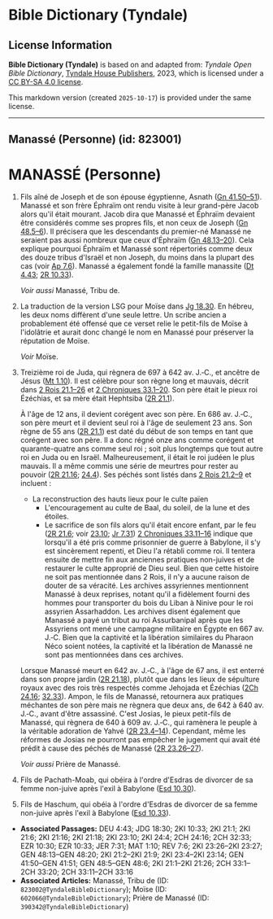 # Bible Dictionary (Tyndale)

## License Information

**Bible Dictionary (Tyndale)** is based on and adapted from: _Tyndale Open Bible Dictionary_, [Tyndale House Publishers](https://tyndaleopenresources.com/), 2023, which is licensed under a [CC BY-SA 4.0 license](https://creativecommons.org/licenses/by-sa/4.0/legalcode.en).

This markdown version (created `2025-10-17`) is provided under the same license.



--------------------------------

## Manassé (Personne) (id: 823001)

MANASSÉ (Personne)
==================

1. Fils aîné de Joseph et de son épouse égyptienne, Asnath ([Gn 41\.50–51](https://ref.ly/Gen41:50-Gen41:51)). Manassé et son frère Éphraïm ont rendu visite à leur grand\-père Jacob alors qu'il était mourant. Jacob dira que Manassé et Éphraïm devaient être considérés comme ses propres fils, et non ceux de Joseph ([Gn 48\.5–6](https://ref.ly/Gen48:5-Gen48:6)). Il précisera que les descendants du premier\-né Manassé ne seraient pas aussi nombreux que ceux d'Éphraïm ([Gn 48\.13–20](https://ref.ly/Gen48:13-Gen48:20)). Cela explique pourquoi Éphraïm et Manassé sont répertoriés comme deux des douze tribus d'Israël et non Joseph, du moins dans la plupart des cas (voir [Ap 7\.6](https://ref.ly/Rev7:6)). Manassé a également fondé la famille manassite ([Dt 4\.43](https://ref.ly/Deut4:43); [2R 10\.33](https://ref.ly/2Kgs10:33)).

    *Voir aussi* Manassé, Tribu de.

2. La traduction de la version LSG pour Moïse dans [Jg 18\.30](https://ref.ly/Judg18:30). En hébreu, les deux noms diffèrent d'une seule lettre. Un scribe ancien a probablement été offensé que ce verset relie le petit\-fils de Moïse à l'idolâtrie et aurait donc changé le nom en Manassé pour préserver la réputation de Moïse.

    *Voir* Moïse.

3. Treizième roi de Juda, qui règnera de 697 à 642 av. J.‑C., et ancêtre de Jésus ([Mt 1\.10](https://ref.ly/Matt1:10)). Il est célèbre pour son règne long et mauvais, décrit dans [2 Rois 21\.1–26](https://ref.ly/2Kgs21:1-2Kgs21:26) et [2 Chroniques 33\.1–20](https://ref.ly/2Chr33:1-2Chr33:20). Son père était le pieux roi Ézéchias, et sa mère était Hephtsiba ([2R 21\.1](https://ref.ly/2Kgs21:1)).

    À l'âge de 12 ans, il devient corégent avec son père. En 686 av. J.‑C., son père meurt et il devient seul roi à l'âge de seulement 23 ans. Son règne de 55 ans ([2R 21\.1](https://ref.ly/2Kgs21:1)) est daté du début de son temps en tant que corégent avec son père. Il a donc régné onze ans comme corégent et quarante\-quatre ans comme seul roi ; soit plus longtemps que tout autre roi en Juda ou en Israël. Malheureusement, il était le roi judéen le plus mauvais. Il a même commis une série de meurtres pour rester au pouvoir ([2R 21\.16](https://ref.ly/2Kgs21:16); [24\.4](https://ref.ly/2Kgs24:4)). Ses péchés sont listés dans [2 Rois 21\.2–9](https://ref.ly/2Kgs21:2-2Kgs21:9) et incluent :

    * La reconstruction des hauts lieux pour le culte païen
        * L'encouragement au culte de Baal, du soleil, de la lune et des étoiles.
        * Le sacrifice de son fils alors qu'il était encore enfant, par le feu ([2R 21\.6](https://ref.ly/2Kgs21:6); voir [23\.10](https://ref.ly/2Kgs23:10); [Jr 7\.31](https://ref.ly/Jer7:31))
        [2 Chroniques 33\.11–16](https://ref.ly/2Chr33:11-2Chr33:16) indique que lorsqu'il a été pris comme prisonnier de guerre à Babylone, il s'y est sincèrement repenti, et Dieu l'a rétabli comme roi. Il tentera ensuite de mettre fin aux anciennes pratiques non\-juives et de restaurer le culte approprié de Dieu seul. Bien que cette histoire ne soit pas mentionnée dans 2 Rois, il n'y a aucune raison de douter de sa véracité. Les archives assyriennes mentionnent Manassé à deux reprises, notant qu'il a fidèlement fourni des hommes pour transporter du bois du Liban à Ninive pour le roi assyrien Assarhaddon. Les archives disent également que Manassé a payé un tribut au roi Assurbanipal après que les Assyriens ont mené une campagne militaire en Égypte en 667 av. J.‑C. Bien que la captivité et la libération similaires du Pharaon Néco soient notées, la captivité et la libération de Manassé ne sont pas mentionnées dans ces archives.

    Lorsque Manassé meurt en 642 av. J.‑C., à l'âge de 67 ans, il est enterré dans son propre jardin ([2R 21\.18](https://ref.ly/2Kgs21:18)), plutôt que dans les lieux de sépulture royaux avec des rois très respectés comme Jehojada et Ézéchias ([2Ch 24\.16](https://ref.ly/2Chr24:16); [32\.33](https://ref.ly/2Chr32:33)). Ampon, le fils de Manassé, retournera aux pratiques méchantes de son père mais ne règnera que deux ans, de 642 à 640 av. J.‑C., avant d'être assassiné. C'est Josias, le pieux petit\-fils de Manassé, qui règnera de 640 à 609 av. J.‑C., qui ramènera le peuple à la véritable adoration de Yahvé ([2R 23\.4–14](https://ref.ly/2Kgs23:4-2Kgs23:14)). Cependant, même les réformes de Josias ne pourront pas empêcher le jugement qui avait été prédit à cause des péchés de Manassé ([2R 23\.26–27](https://ref.ly/2Kgs23:26-2Kgs23:27)).

    *Voir aussi* Prière de Manassé.

4. Fils de Pachath\-Moab, qui obéira à l'ordre d'Esdras de divorcer de sa femme non\-juive après l'exil à Babylone ([Esd 10\.30](https://ref.ly/Ezra10:30)).
5. Fils de Haschum, qui obéia à l'ordre d'Esdras de divorcer de sa femme non\-juive après l'exil à Babylone ([Esd 10\.33](https://ref.ly/Ezra10:33)).

* **Associated Passages:** DEU 4:43; JDG 18:30; 2KI 10:33; 2KI 21:1; 2KI 21:6; 2KI 21:16; 2KI 21:18; 2KI 23:10; 2KI 24:4; 2CH 24:16; 2CH 32:33; EZR 10:30; EZR 10:33; JER 7:31; MAT 1:10; REV 7:6; 2KI 23:26–2KI 23:27; GEN 48:13–GEN 48:20; 2KI 21:2–2KI 21:9; 2KI 23:4–2KI 23:14; GEN 41:50–GEN 41:51; GEN 48:5–GEN 48:6; 2KI 21:1–2KI 21:26; 2CH 33:1–2CH 33:20; 2CH 33:11–2CH 33:16
* **Associated Articles:** Manassé, Tribu de (ID: `823002@TyndaleBibleDictionary`); Moïse (ID: `602066@TyndaleBibleDictionary`); Prière de Manassé (ID: `390342@TyndaleBibleDictionary`)

